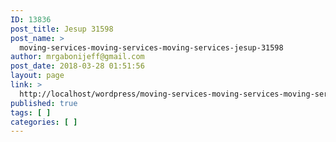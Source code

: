 ```yaml
---
ID: 13836
post_title: Jesup 31598
post_name: >
  moving-services-moving-services-moving-services-jesup-31598
author: mrgabonijeff@gmail.com
post_date: 2018-03-28 01:51:56
layout: page
link: >
  http://localhost/wordpress/moving-services-moving-services-moving-services-jesup-31598/
published: true
tags: [ ]
categories: [ ]
---
```

